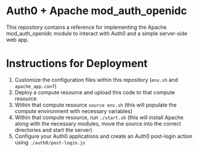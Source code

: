 # Auth0 + Apache mod_auth_openidc

This repository contains a reference for implementing the Apache mod_auth_openidc module to interact with Auth0 and a simple server-side web app.

# Instructions for Deployment

1. Customize the configuration files within this repository (`env.sh` and `apache_app.conf`)
2. Deploy a compute resource and upload this code to that compute resource
2. Within that compute resource `source env.sh` (this will populate the compute environment with necessary variables)
3. Within that compute resource, run `./start.sh` (this will install Apache along with the necessary modules, move the source into the correct directories and start the server)
4. Configure your Auth0 applications and create an Auth0 post-login action using `./auth0/post-login.js`
